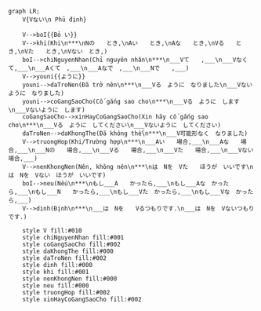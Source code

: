 ﻿```mermaid
graph LR;
    V{Vない\n Phủ định}

    V-->boI{{Bỏ い}}
    V-->khi(Khi\n***\nNの　　とき,\nAい　　とき,\nAな　　とき,\nVる　　とき,\nVた　　とき,\nVない　とき,)
    boI-->chiNguyenNhan(Chỉ nguyên nhân\n***\n___Vて　　,___\n___Vなくて,___\n___Aくて　,___\n___Aなで　,___\n___Nで　　,___)
    V-->youni{{ように}}
    youni-->daTroNen(Đã trở nên\n***\n___Vる　ように　なりました\n___Vないように　なりました)
    youni-->coGangSaoCho(Cố gắng sao cho\n***\n___Vる　ように　します\n___Vないように　します)
    coGangSaoCho-->xinHayCoGangSaoCho(Xin hãy cố gắng sao cho\n***\n___Vる　ように　してください\n___Vないように　してください)
    daTroNen-->daKhongThe(Đã không thể\n***\n___V可能形なく　なりました)
    V-->truongHop(Khi/Trường hợp\n***\n___Aい　　場合,___\n___Aな　　場合,___\n___Nの　　場合,___\n___Vる　　場合,___\n___Vた　　場合,___\n___Vない　場合,___)
    V-->nenKhongNen(Nên, không nên\n***\nは　Nを　Vた　　ほうが　いいです\nは　Nを　Vない　ほうが　いいです)
    boI-->neu(Nếu\n***\nもし___A　　かったら,___\nもし___Aな　かったら,___\nもし___N　　かったら,___\nもし___Vた　かったら,___\nもし___Vな　かったら,___)
    V-->dinh(Định\n***\n___は　Nを　　Vるつもりです.\n___は　Nを　Vないつもりです.)

    style V fill:#010
    style chiNguyenNhan fill:#001
    style coGangSaoCho fill:#002
    style daKhongThe fill:#000
    style daTroNen fill:#002
    style dinh fill:#000
    style khi fill:#001
    style nenKhongNen fill:#000
    style neu fill:#000
    style truongHop fill:#002
    style xinHayCoGangSaoCho fill:#002
```